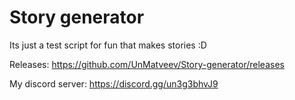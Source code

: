 # Story generator

Its just a test script for fun that makes stories :D

Releases: https://github.com/UnMatveev/Story-generator/releases

My discord server: https://discord.gg/un3g3bhvJ9
